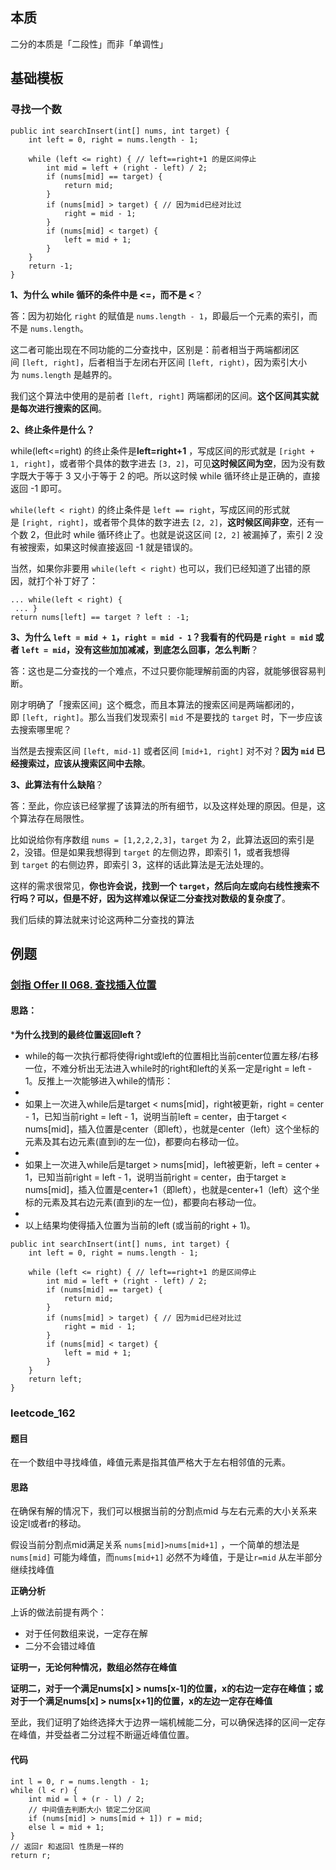 ## 本质

二分的本质是「二段性」而非「单调性」


## 基础模板

### 寻找一个数

```
public int searchInsert(int[] nums, int target) {  
    int left = 0, right = nums.length - 1;  
  
    while (left <= right) { // left==right+1 的是区间停止  
        int mid = left + (right - left) / 2;  
        if (nums[mid] == target) {  
            return mid;  
        }  
        if (nums[mid] > target) { // 因为mid已经对比过  
            right = mid - 1;  
        }  
        if (nums[mid] < target) {  
            left = mid + 1;  
        }  
    }  
    return -1;  
}
```
 
**1、为什么 while 循环的条件中是 <=，而不是 <**？

答：因为初始化 `right` 的赋值是 `nums.length - 1`，即最后一个元素的索引，而不是 `nums.length`。

这二者可能出现在不同功能的二分查找中，区别是：前者相当于两端都闭区间 `[left, right]`，后者相当于左闭右开区间 `[left, right)`，因为索引大小为 `nums.length` 是越界的。

我们这个算法中使用的是前者 `[left, right]` 两端都闭的区间。**这个区间其实就是每次进行搜索的区间**。

**2、终止条件是什么？**

while(left<=right) 的终止条件是**left=right+1** ，写成区间的形式就是 `[right + 1, right]`，或者带个具体的数字进去 `[3, 2]`，可见**这时候区间为空**，因为没有数字既大于等于 3 又小于等于 2 的吧。所以这时候 while 循环终止是正确的，直接返回 -1 即可。

`while(left < right)` 的终止条件是 `left == right`，写成区间的形式就是 `[right, right]`，或者带个具体的数字进去 `[2, 2]`，**这时候区间非空**，还有一个数 2，但此时 while 循环终止了。也就是说这区间 `[2, 2]` 被漏掉了，索引 2 没有被搜索，如果这时候直接返回 -1 就是错误的。

当然，如果你非要用 `while(left < right)` 也可以，我们已经知道了出错的原因，就打个补丁好了：
```
... while(left < right) { 
 ... } 
return nums[left] == target ? left : -1;
```
 
 **3、为什么 `left = mid + 1`，`right = mid - 1`？我看有的代码是 `right = mid` 或者 `left = mid`，没有这些加加减减，到底怎么回事，怎么判断**？

答：这也是二分查找的一个难点，不过只要你能理解前面的内容，就能够很容易判断。

刚才明确了「搜索区间」这个概念，而且本算法的搜索区间是两端都闭的，即 `[left, right]`。那么当我们发现索引 `mid` 不是要找的 `target` 时，下一步应该去搜索哪里呢？

当然是去搜索区间 `[left, mid-1]` 或者区间 `[mid+1, right]` 对不对？**因为 `mid` 已经搜索过，应该从搜索区间中去除**。

**3、此算法有什么缺陷**？

答：至此，你应该已经掌握了该算法的所有细节，以及这样处理的原因。但是，这个算法存在局限性。

比如说给你有序数组 `nums = [1,2,2,2,3]`，`target` 为 2，此算法返回的索引是 2，没错。但是如果我想得到 `target` 的左侧边界，即索引 1，或者我想得到 `target` 的右侧边界，即索引 3，这样的话此算法是无法处理的。

这样的需求很常见，**你也许会说，找到一个 `target`，然后向左或向右线性搜索不行吗？可以，但是不好，因为这样难以保证二分查找对数级的复杂度了**。

我们后续的算法就来讨论这两种二分查找的算法




## 例题

### [剑指 Offer II 068. 查找插入位置](https://leetcode.cn/problems/N6YdxV/)

#### 思路：

***为什么找到的最终位置返回left？**

* while的每一次执行都将使得right或left的位置相比当前center位置左移/右移一位，不难分析出无法进入while时的right和left的关系一定是right = left - 1。反推上一次能够进入while的情形：  
*  
* 如果上一次进入while后是target < nums[mid]，right被更新，right = center - 1，已知当前right = left - 1，说明当前left = center，由于target < nums[mid]，插入位置是center（即left），也就是center（left）这个坐标的元素及其右边元素(直到i的左一位)，都要向右移动一位。  
*  
* 如果上一次进入while后是target > nums[mid]，left被更新，left = center + 1，已知当前right = left - 1，说明当前right = center，由于target ≥ nums[mid]，插入位置是center+1（即left），也就是center+1（left）这个坐标的元素及其右边元素(直到i的左一位)，都要向右移动一位。  
*  
* 以上结果均使得插入位置为当前的left (或当前的right + 1)。

```
public int searchInsert(int[] nums, int target) {  
    int left = 0, right = nums.length - 1;  
  
    while (left <= right) { // left==right+1 的是区间停止  
        int mid = left + (right - left) / 2;  
        if (nums[mid] == target) {  
            return mid;  
        }  
        if (nums[mid] > target) { // 因为mid已经对比过  
            right = mid - 1;  
        }  
        if (nums[mid] < target) {  
            left = mid + 1;  
        }  
    }  
    return left;  
}
```


### leetcode_162

#### 题目

在一个数组中寻找峰值，峰值元素是指其值严格大于左右相邻值的元素。

#### 思路

在确保有解的情况下，我们可以根据当前的分割点mid 与左右元素的大小关系来设定l或者r的移动。

假设当前分割点mid满足关系 `nums[mid]>nums[mid+1]` ，一个简单的想法是`nums[mid]` 可能为峰值，而`nums[mid+1]` 必然不为峰值，于是让`r=mid` 从左半部分继续找峰值

**正确分析**

上诉的做法前提有两个：
- 对于任何数组来说，一定存在解
- 二分不会错过峰值

**证明一，无论何种情况，数组必然存在峰值**

**证明二，对于一个满足nums[x] > nums[x-1]的位置，x的右边一定存在峰值；或对于一个满足nums[x] > nums[x+1]的位置，x的左边一定存在峰值**

至此，我们证明了始终选择大于边界一端机械能二分，可以确保选择的区间一定存在峰值，并受益者二分过程不断逼近峰值位置。

#### 代码
```
int l = 0, r = nums.length - 1;  
while (l < r) {  
    int mid = l + (r - l) / 2;  
    // 中间值去判断大小 锁定二分区间
    if (nums[mid] > nums[mid + 1]) r = mid;  
    else l = mid + 1;  
}  
// 返回r 和返回l 性质是一样的
return r;
```







